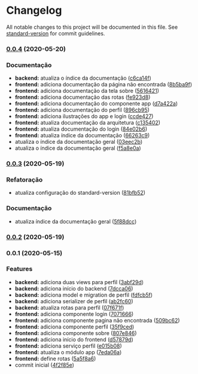 # Changelog

All notable changes to this project will be documented in this file. See [standard-version](https://github.com/conventional-changelog/standard-version) for commit guidelines.

### [0.0.4](https://github.com/jacksongomesbr/lpweb20201-estagio-tcc/compare/v0.0.3...v0.0.4) (2020-05-20)


### Documentação

* **backend:** atualiza o índice da documentação ([c6ca14f](https://github.com/jacksongomesbr/lpweb20201-estagio-tcc/commit/c6ca14f5d957a5ea43056f6aac5aa74524d4be7f))
* **frontend:** adiciona documentação da página não encontrada ([8b5ba9f](https://github.com/jacksongomesbr/lpweb20201-estagio-tcc/commit/8b5ba9f776c8f16cabc80affcf65a98bbcbe52bb))
* **frontend:** adiciona documentação da tela sobre ([5616421](https://github.com/jacksongomesbr/lpweb20201-estagio-tcc/commit/5616421d2867464958caa1face4818f3c14ab0a3))
* **frontend:** adiciona documentação das rotas ([fe923d8](https://github.com/jacksongomesbr/lpweb20201-estagio-tcc/commit/fe923d875f0bc8fdc07201d820f9515769ae0ae5))
* **frontend:** adiciona documentação do componente app ([d7a422a](https://github.com/jacksongomesbr/lpweb20201-estagio-tcc/commit/d7a422a5c3246f752e4ce2d600c0cb088382371e))
* **frontend:** adiciona documentação do perfil ([896cb95](https://github.com/jacksongomesbr/lpweb20201-estagio-tcc/commit/896cb957c45eaae2e7aa29a4bb0ac64a7612687e))
* **frontend:** adiciona ilustrações do app e login ([ccde427](https://github.com/jacksongomesbr/lpweb20201-estagio-tcc/commit/ccde427380bacc28a904ab5bc3aedde496599649))
* **frontend:** atualiza documentação da arquitetura ([c135402](https://github.com/jacksongomesbr/lpweb20201-estagio-tcc/commit/c1354023cba62672b79c44c8e2ddf138e3d719d7))
* **frontend:** atualiza documentação do login ([84e02b6](https://github.com/jacksongomesbr/lpweb20201-estagio-tcc/commit/84e02b601c78dc7e25a990fc9867110200200a9f))
* **frontend:** atualiza índice da documentação ([66263c9](https://github.com/jacksongomesbr/lpweb20201-estagio-tcc/commit/66263c95222d9d0314c6cd08f3c38827b0320eee))
* atualiza o índice da documentação geral ([03eec2b](https://github.com/jacksongomesbr/lpweb20201-estagio-tcc/commit/03eec2b325b8c9e2d277783506dc89f6b0868851))
* atualiza o índice da documentação geral ([f5a8e0a](https://github.com/jacksongomesbr/lpweb20201-estagio-tcc/commit/f5a8e0aa3dc3d2d053bf6571805e4eee42b25cea))

### [0.0.3](https://github.com/jacksongomesbr/lpweb20201-estagio-tcc/compare/v0.0.2...v0.0.3) (2020-05-19)


### Refatoração

* atualiza configuração do standard-version ([81bfb52](https://github.com/jacksongomesbr/lpweb20201-estagio-tcc/commit/81bfb521eb3e195333f2d0ec3f7f05e155c8536f))


### Documentação

* atualiza índice da documentação geral ([5f88dcc](https://github.com/jacksongomesbr/lpweb20201-estagio-tcc/commit/5f88dcce79acd56a2b3c42de43cbe2759e988b27))

### [0.0.2](https://github.com/jacksongomesbr/lpweb20201-estagio-tcc/compare/v0.0.1...v0.0.2) (2020-05-19)

### 0.0.1 (2020-05-15)


### Features

* **backend:** adiciona duas views para perfil ([3abf29d](https://github.com/jacksongomesbr/lpweb20201-estagio-tcc/commit/3abf29d4b239c952ad15f5f21ff097589e6723a8))
* **backend:** adiciona início do backend ([7dcca06](https://github.com/jacksongomesbr/lpweb20201-estagio-tcc/commit/7dcca061652397a78eb70c5ba1abb597e96acb6a))
* **backend:** adiciona model e migration de perfil ([fdfcb5f](https://github.com/jacksongomesbr/lpweb20201-estagio-tcc/commit/fdfcb5f98413fabeb6011d4436c8d8f9daa5f37b))
* **backend:** adiciona serializer de perfil ([ab2fc60](https://github.com/jacksongomesbr/lpweb20201-estagio-tcc/commit/ab2fc6019d99953e265f2c99a51638e2d19687f8))
* **backend:** atualiza rotas para perfil ([07f671f](https://github.com/jacksongomesbr/lpweb20201-estagio-tcc/commit/07f671f4924b0b3447ac81b9ac997d0558e93638))
* **frontend:** adiciona componente login ([7071666](https://github.com/jacksongomesbr/lpweb20201-estagio-tcc/commit/707166686bb78445520473e8d028449c6d387ef6))
* **frontend:** adiciona componente pagina não encontrada ([509bc62](https://github.com/jacksongomesbr/lpweb20201-estagio-tcc/commit/509bc623d40b479ee4885c034c681e7281ef26bc))
* **frontend:** adiciona componente perfil ([35f9ced](https://github.com/jacksongomesbr/lpweb20201-estagio-tcc/commit/35f9ced0f6b795cbd688d39500656eca6cdc8629))
* **frontend:** adiciona componente sobre ([807e846](https://github.com/jacksongomesbr/lpweb20201-estagio-tcc/commit/807e846ac8446450777c5518c570ffc54c1962ec))
* **frontend:** adiciona início do frontend ([d57879d](https://github.com/jacksongomesbr/lpweb20201-estagio-tcc/commit/d57879d11a88ab590cb787451df373c9e9e5c85b))
* **frontend:** adiciona serviço perfil ([e015b08](https://github.com/jacksongomesbr/lpweb20201-estagio-tcc/commit/e015b084612fdef1614d2e0f9e91858efbbd9dca))
* **frontend:** atualiza o módulo app ([7eda06a](https://github.com/jacksongomesbr/lpweb20201-estagio-tcc/commit/7eda06ac59aceafd8114e9b2e061b2e8f1989a45))
* **frontend:** define rotas ([5a5f8a6](https://github.com/jacksongomesbr/lpweb20201-estagio-tcc/commit/5a5f8a6cf0dcfd488939b8c2fbe6d5e6f8da2ed6))
* commit inicial ([4f2f85e](https://github.com/jacksongomesbr/lpweb20201-estagio-tcc/commit/4f2f85e6538d6a329ecf2af1fa803def3c21835f))
